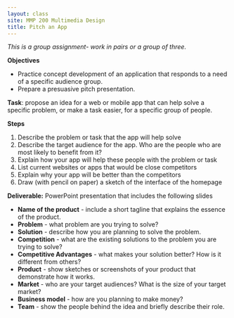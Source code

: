 ```yaml
---
layout: class
site: MMP 200 Multimedia Design
title: Pitch an App
---
```

*This is a group assignment- work in pairs or a group of three.*

**Objectives** 
- Practice concept development of an application that responds to a need of a specific audience group. 
- Prepare a presuasive pitch presentation.

**Task**: propose an idea for a web or mobile app that can help solve a specific problem, or make a task easier, for a specific group of people. 

**Steps**
1. Describe the problem or task that the app will help solve
1. Describe the target audience for the app. Who are the people who are most likely to benefit from it?
1. Explain how your app will help these people with the problem or task
1. List current websites or apps that would be close competitors
1. Explain why your app will be better than the competitors
1. Draw (with pencil on paper) a sketch of the interface of the homepage

**Deliverable:** PowerPoint presentation that includes the following slides
- **Name of the product** - include a short tagline that explains the essence of the product.
- **Problem** - what problem are you trying to solve? 
- **Solution** - describe how you are planning to solve the problem.
- **Competition** - what are the existing solutions to the problem you are trying to solve?
- **Competitive Advantages** - what makes your solution better? How is it different from others?
- **Product** - show sketches or screenshots of your product that demonstrate how it works.
- **Market** - who are your target audiences? What is the size of your target market?
- **Business model** - how are you planning to make money? 
- **Team** - show the people behind the idea and briefly describe their role.
